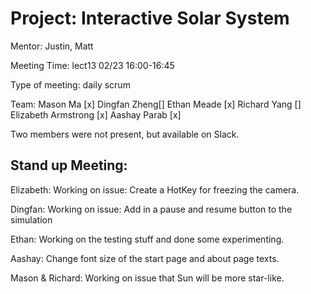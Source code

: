 # Project: Interactive Solar System

Mentor: Justin, Matt

Meeting Time: lect13 02/23 16:00-16:45

Type of meeting: daily scrum

Team: Mason Ma [x]
Dingfan Zheng[]
Ethan Meade [x]
Richard Yang []
Elizabeth Armstrong [x]
Aashay Parab [x]

Two members were not present, but available on Slack.

## Stand up Meeting:

Elizabeth: Working on issue: Create a HotKey for freezing the camera.

Dingfan: Working on issue: Add in a pause and resume button to the simulation

Ethan: Working on the testing stuff and done some experimenting.

Aashay: Change font size of the start page and about page texts.

Mason & Richard: Working on issue that Sun will be more star-like.

